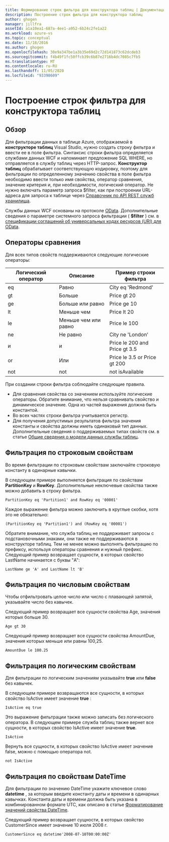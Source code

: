 ```yaml
---
title: Формирование строк фильтра для конструктора таблиц | Документация Майкрософт
description: Построение строк фильтра для конструктора таблиц
author: ghogen
manager: jillfra
assetId: a1a10ea1-687a-4ee1-a952-6b24c2fe1a22
ms.workload: azure-vs
ms.topic: conceptual
ms.date: 11/18/2016
ms.author: ghogen
ms.openlocfilehash: 30e9a347be1a3b35e69d2c72d141873c62dcdeb3
ms.sourcegitcommit: f4b49f1fc50ffcb39c6b87e2716b4dc7085c7fb5
ms.translationtype: MT
ms.contentlocale: ru-RU
ms.lasthandoff: 11/05/2020
ms.locfileid: "93398609"
---
```

# <a name="constructing-filter-strings-for-the-table-designer"></a>Построение строк фильтра для конструктора таблиц
## <a name="overview"></a>Обзор
Для фильтрации данных в таблице Azure, отображаемой в **конструкторе таблиц** Visual Studio, нужно создать строку фильтра и ввести ее в поле фильтра. Синтаксис строки фильтра определяется службами данных WCF и напоминает предложение SQL WHERE, но отправляется в службу таблиц через HTTP-запрос. **Конструктор таблиц** обрабатывает соответствующую кодировку, поэтому для фильтрации по определенному значению свойства в поле фильтра необходимо ввести только имя свойства, оператор сравнения, значение критерия и, при необходимости, логический оператор. Не нужно включать параметр запроса $filter, как при построении URL-адреса для запроса к таблице через [Справочник по API REST служб хранилища](/rest/api/storageservices/).

Службы данных WCF основаны на протоколе [OData](https://www.odata.org/). Дополнительные сведения о параметре системного запроса фильтрации ( **$filter** ) см. в [спецификации соглашений об универсальных кодах ресурсов (URI) для OData](https://www.odata.org/documentation/odata-version-2-0/uri-conventions/).

## <a name="comparison-operators"></a>Операторы сравнения
Для всех типов свойств поддерживаются следующие логические операторы:

| Логический оператор | Описание | Пример строки фильтра |
| --- | --- | --- |
| eq |Равно |City eq 'Redmond' |
| gt |Больше |Price gt 20 |
| ge |Больше или равно |Price ge 10 |
| lt |Меньше чем |Price lt 20 |
| le |Меньше чем или равно |Price le 100 |
| ne |Не равно |City ne 'London' |
| и |и |Price le 200 and Price gt 3.5 |
| or |Или |Price le 3.5 or Price gt 200 |
| not |not |not isAvailable |

При создании строки фильтра соблюдайте следующие правила.

* Для сравнения свойства со значением используйте логические операторы. Обратите внимание, что нельзя сравнивать свойство и динамическое значение. Одна из частей выражения должна быть константой.
* Во всех частях строки фильтра учитывается регистр.
* Для получения допустимых результатов фильтра значения константы и свойства должны иметь одинаковый тип данных. Дополнительные сведения о поддерживаемых типах свойств см. в статье [Общие сведения о модели данных службы таблиц](/rest/api/storageservices/Understanding-the-Table-Service-Data-Model).

## <a name="filtering-on-string-properties"></a>Фильтрация по строковым свойствам
Во время фильтрации по строковым свойствам заключайте строковую константу в одинарные кавычки.

В следующем примере выполняется фильтрация по свойствам **PartitionKey** и **RowKey**. Дополнительные неключевые свойства также можно добавить в строку фильтра.

```
PartitionKey eq 'Partition1' and RowKey eq '00001'
```

Каждое выражение фильтра можно заключить в круглые скобки, хотя это не обязательно:

```
(PartitionKey eq 'Partition1') and (RowKey eq '00001')
```

Обратите внимание, что служба таблиц не поддерживает запросы с подстановочными знаками, они также не поддерживаются в конструкторе таблиц. Тем не менее можно выполнять фильтрацию по префиксу, используя операторы сравнения и нужный префикс. Следующий пример возвращает сущности, в которых свойство LastName начинается с буквы "A":

```
LastName ge 'A' and LastName lt 'B'
```

## <a name="filtering-on-numeric-properties"></a>Фильтрация по числовым свойствам
Чтобы отфильтровать целое число или число с плавающей запятой, указывайте число без кавычек.

Следующий пример возвращает все сущности свойства Age, значения которых больше 30.

```
Age gt 30
```

Следующий пример возвращает все сущности свойства AmountDue, значения которых меньше или равны 100,25.

```
AmountDue le 100.25
```

## <a name="filtering-on-boolean-properties"></a>Фильтрация по логическим свойствам
Для фильтрации по логическим значениям указывайте **true** или **false** без кавычек.

В следующем примере возвращаются все сущности, в которых свойство IsActive имеет значение **true** :

```
IsActive eq true
```

Это выражение фильтрации также можно записать без логического оператора. В следующем примере служба таблиц также вернет все сущности, в которых свойство IsActive имеет значение **true**.

```
IsActive
```

Вернуть все сущности, в которых свойство IsActive имеет значение false, можно с помощью оператора not.

```
not IsActive
```

## <a name="filtering-on-datetime-properties"></a>Фильтрация по свойствам DateTime
Для фильтрации по значению DateTime укажите ключевое слово **datetime** , за которым введите константу даты и времени в одинарных кавычках. Константа даты и времени должна быть указана в комбинированном формате UTC, как описано в статье [Форматирование значений свойства DateTime](/rest/api/storageservices/Formatting-DateTime-Property-Values).

Следующий пример возвращает сущности, в которых свойство CustomerSince имеет значение 10 июля 2008 г.

```
CustomerSince eq datetime'2008-07-10T00:00:00Z'
```
